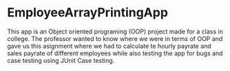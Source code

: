 # EmployeeArrayPrintingApp
This app is an Object oriented programing (OOP) project made for a class in  college. The professor wanted to know where we were in terms of OOP and 
gave us this asignment where we had to calculate te hourly payrate and sales payrate of different employees while also testing the app for bugs 
and case testing using JUnit Case testing.
